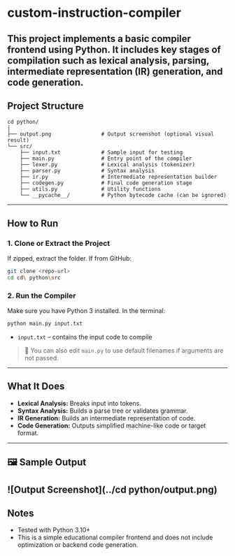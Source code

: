 # custom-instruction-compiler
This project implements a basic compiler frontend using Python. It includes key stages of compilation such as lexical analysis, parsing, intermediate representation (IR) generation, and code generation.
---
## Project Structure

```
cd python/
│
├── output.png                # Output screenshot (optional visual result)
└── src/
    ├── input.txt             # Sample input for testing
    ├── main.py               # Entry point of the compiler
    ├── lexer.py              # Lexical analysis (tokenizer)
    ├── parser.py             # Syntax analysis
    ├── ir.py                 # Intermediate representation builder
    ├── codegen.py            # Final code generation stage
    ├── utils.py              # Utility functions
    └── __pycache__/          # Python bytecode cache (can be ignored)
```

---

## How to Run

### 1. Clone or Extract the Project

If zipped, extract the folder. If from GitHub:

```bash
git clone <repo-url>
cd cd\ python\src
```

### 2. Run the Compiler

Make sure you have Python 3 installed. In the terminal:

```bash
python main.py input.txt
```

- `input.txt` – contains the input code to compile

> 📝 You can also edit `main.py` to use default filenames if arguments are not passed.

---

##  What It Does
- **Lexical Analysis:** Breaks input into tokens.
- **Syntax Analysis:** Builds a parse tree or validates grammar.
- **IR Generation:** Builds an intermediate representation of code.
- **Code Generation:** Outputs simplified machine-like code or target format.
---

## 🖼 Sample Output

![Output Screenshot](../cd python/output.png)
---

## Notes

- Tested with Python 3.10+
- This is a simple educational compiler frontend and does not include optimization or backend code generation.

